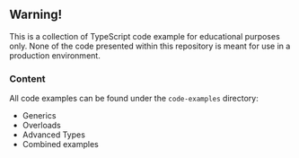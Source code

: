## Warning!

This is a collection of TypeScript code example for educational purposes only. None of the code presented within this repository is meant for use in a production environment.

### Content
All code examples can be found under the `code-examples` directory:

- Generics
- Overloads
- Advanced Types
- Combined examples